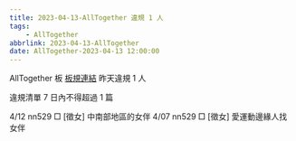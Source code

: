 ```yaml
---
title: 2023-04-13-AllTogether 違規 1 人
tags:
    - AllTogether
abbrlink: 2023-04-13-AllTogether
date: AllTogether-2023-04-13 12:00:00
---
```

AllTogether 板 [板規連結](https://www.ptt.cc/bbs/AllTogether/M.1643211430.A.5FB.html)
昨天違規 1 人
<!-- more -->

違規清單
7 日內不得超過 1 篇

4/12 nn529 □ [徵女] 中南部地區的女伴
4/07 nn529 □ [徵女] 愛運動邊緣人找女伴